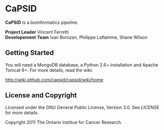 CaPSID
========
**CaPSID** is a bioinformatics pipeline.

**Project Leader** Vincent Ferretti  
**Developement Team** Ivan Borozan, Philippe Laflamme, Shane Wilson

Getting Started
---------------
You will need a MongoDB database, a Python 2.6+ installation and Apache Tomcat 6+. For more details, read the wiki:

  http://wiki.github.com/capsid/capsid/wiki/home

License and Copyright
---------------------
Licensed under the GNU General Public License, Version 3.0. See LICENSE for more details.

Copyright 2011 The Ontario Institue for Cancer Research.
